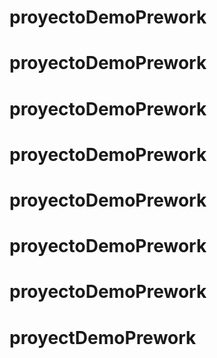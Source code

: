 # proyectoDemoPrework
# proyectoDemoPrework
# proyectoDemoPrework
# proyectoDemoPrework
# proyectoDemoPrework
# proyectoDemoPrework
# proyectoDemoPrework
# proyectDemoPrework
